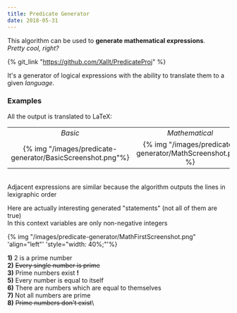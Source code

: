 ```yaml
---
title: Predicate Generator
date: 2018-05-31
---
```


This algorithm can be used to **generate mathematical expressions**.\
*Pretty cool, right?*

{% git_link "https://github.com/Xallt/PredicateProj" %}

It's a generator of logical expressions with the ability to translate them to a given *language*. 

### Examples

All the output is translated to LaTeX:

|     |     |     |
|:---:|:---:|:---:|
|*Basic*|*Mathematical*|*English*|
|{% img "/images/predicate-generator/BasicScreenshot.png"%}|{% img "/images/predicate-generator/MathScreenshot.png" %}|{% img "/images/predicate-generator/EngNaturalScreenshot.png" %}|
<br>
Adjacent expressions are similar because the algorithm outputs the lines in lexigraphic order

Here are actually interesting generated "statements" (not all of them are true)\
In this context variables are only non-negative integers


{% img "/images/predicate-generator/MathFirstScreenshot.png" 'align="left"' 'style="width: 40%;"'%}

**1)** 2 is a prime number\
**2)** <del>Every single number is prime</del>\
**3)** Prime numbers exist **!**\
**5)** Every number is equal to itself\
**6)** There are numbers which are equal to themselves\
**7)** Not all numbers are prime\
**8)** <del>Prime numbers don't exist</del>\